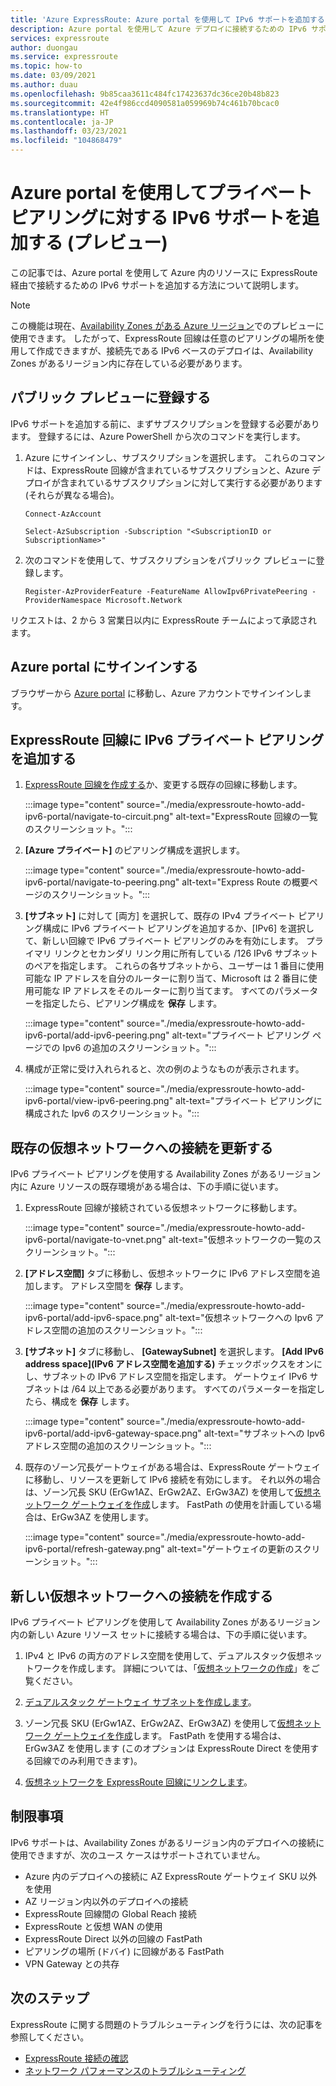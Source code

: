 ```yaml
---
title: 'Azure ExpressRoute: Azure portal を使用して IPv6 サポートを追加する'
description: Azure portal を使用して Azure デプロイに接続するための IPv6 サポートを追加する方法について説明します。
services: expressroute
author: duongau
ms.service: expressroute
ms.topic: how-to
ms.date: 03/09/2021
ms.author: duau
ms.openlocfilehash: 9b85caa3611c484fc17423637dc36ce20b48b823
ms.sourcegitcommit: 42e4f986ccd4090581a059969b74c461b70bcac0
ms.translationtype: HT
ms.contentlocale: ja-JP
ms.lasthandoff: 03/23/2021
ms.locfileid: "104868479"
---
```

# <a name="add-ipv6-support-for-private-peering-using-the-azure-portal-preview"></a>Azure portal を使用してプライベート ピアリングに対する IPv6 サポートを追加する (プレビュー)

この記事では、Azure portal を使用して Azure 内のリソースに ExpressRoute 経由で接続するための IPv6 サポートを追加する方法について説明します。 

> [!Note]
> この機能は現在、[Availability Zones がある Azure リージョン](https://docs.microsoft.com/azure/availability-zones/az-region#azure-regions-with-availability-zones)でのプレビューに使用できます。 したがって、ExpressRoute 回線は任意のピアリングの場所を使用して作成できますが、接続先である IPv6 ベースのデプロイは、Availability Zones があるリージョン内に存在している必要があります。

## <a name="register-for-public-preview"></a>パブリック プレビューに登録する
IPv6 サポートを追加する前に、まずサブスクリプションを登録する必要があります。 登録するには、Azure PowerShell から次のコマンドを実行します。

1.  Azure にサインインし、サブスクリプションを選択します。 これらのコマンドは、ExpressRoute 回線が含まれているサブスクリプションと、Azure デプロイが含まれているサブスクリプションに対して実行する必要があります (それらが異なる場合)。

    ```azurepowershell-interactive
    Connect-AzAccount 

    Select-AzSubscription -Subscription "<SubscriptionID or SubscriptionName>"
    ```

1. 次のコマンドを使用して、サブスクリプションをパブリック プレビューに登録します。
    ```azurepowershell-interactive
    Register-AzProviderFeature -FeatureName AllowIpv6PrivatePeering -ProviderNamespace Microsoft.Network
    ```

リクエストは、2 から 3 営業日以内に ExpressRoute チームによって承認されます。

## <a name="sign-in-to-the-azure-portal"></a>Azure portal にサインインする

ブラウザーから [Azure portal](https://portal.azure.com) に移動し、Azure アカウントでサインインします。

## <a name="add-ipv6-private-peering-to-your-expressroute-circuit"></a>ExpressRoute 回線に IPv6 プライベート ピアリングを追加する

1. [ExpressRoute 回線を作成する](expressroute-howto-circuit-portal-resource-manager.md)か、変更する既存の回線に移動します。

    :::image type="content" source="./media/expressroute-howto-add-ipv6-portal/navigate-to-circuit.png" alt-text="ExpressRoute 回線の一覧のスクリーンショット。":::

1. **[Azure プライベート]** のピアリング構成を選択します。

    :::image type="content" source="./media/expressroute-howto-add-ipv6-portal/navigate-to-peering.png" alt-text="Express Route の概要ページのスクリーンショット。":::

1. **[サブネット]** に対して [両方] を選択して、既存の IPv4 プライベート ピアリング構成に IPv6 プライベート ピアリングを追加するか、[IPv6] を選択して、新しい回線で IPv6 プライベート ピアリングのみを有効にします。 プライマリ リンクとセカンダリ リンク用に所有している /126 IPv6 サブネットのペアを指定します。 これらの各サブネットから、ユーザーは 1 番目に使用可能な IP アドレスを自分のルーターに割り当て、Microsoft は 2 番目に使用可能な IP アドレスをそのルーターに割り当てます。 すべてのパラメーターを指定したら、ピアリング構成を **保存** します。

    :::image type="content" source="./media/expressroute-howto-add-ipv6-portal/add-ipv6-peering.png" alt-text="プライベート ピアリング ページでの Ipv6 の追加のスクリーンショット。":::

1. 構成が正常に受け入れられると、次の例のようなものが表示されます。

    :::image type="content" source="./media/expressroute-howto-add-ipv6-portal/view-ipv6-peering.png" alt-text="プライベート ピアリングに構成された Ipv6 のスクリーンショット。":::

## <a name="update-your-connection-to-an-existing-virtual-network"></a>既存の仮想ネットワークへの接続を更新する

IPv6 プライベート ピアリングを使用する Availability Zones があるリージョン内に Azure リソースの既存環境がある場合は、下の手順に従います。

1. ExpressRoute 回線が接続されている仮想ネットワークに移動します。

    :::image type="content" source="./media/expressroute-howto-add-ipv6-portal/navigate-to-vnet.png" alt-text="仮想ネットワークの一覧のスクリーンショット。":::

1. **[アドレス空間]** タブに移動し、仮想ネットワークに IPv6 アドレス空間を追加します。 アドレス空間を **保存** します。

    :::image type="content" source="./media/expressroute-howto-add-ipv6-portal/add-ipv6-space.png" alt-text="仮想ネットワークへの Ipv6 アドレス空間の追加のスクリーンショット。":::

1. **[サブネット]** タブに移動し、 **[GatewaySubnet]** を選択します。 **[Add IPv6 address space]\(IPv6 アドレス空間を追加する\)** チェックボックスをオンにし、サブネットの IPv6 アドレス空間を指定します。 ゲートウェイ IPv6 サブネットは /64 以上である必要があります。 すべてのパラメーターを指定したら、構成を **保存** します。

    :::image type="content" source="./media/expressroute-howto-add-ipv6-portal/add-ipv6-gateway-space.png" alt-text="サブネットへの Ipv6 アドレス空間の追加のスクリーンショット。":::

1. 既存のゾーン冗長ゲートウェイがある場合は、ExpressRoute ゲートウェイに移動し、リソースを更新して IPv6 接続を有効にします。 それ以外の場合は、ゾーン冗長 SKU (ErGw1AZ、ErGw2AZ、ErGw3AZ) を使用して[仮想ネットワーク ゲートウェイを作成](expressroute-howto-add-gateway-portal-resource-manager.md)します。 FastPath の使用を計画している場合は、ErGw3AZ を使用します。

    :::image type="content" source="./media/expressroute-howto-add-ipv6-portal/refresh-gateway.png" alt-text="ゲートウェイの更新のスクリーンショット。":::

## <a name="create-a-connection-to-a-new-virtual-network"></a>新しい仮想ネットワークへの接続を作成する

IPv6 プライベート ピアリングを使用して Availability Zones があるリージョン内の新しい Azure リソース セットに接続する場合は、下の手順に従います。

1. IPv4 と IPv6 の両方のアドレス空間を使用して、デュアルスタック仮想ネットワークを作成します。 詳細については、「[仮想ネットワークの作成](../virtual-network/quick-create-portal.md#create-a-virtual-network)」をご覧ください。

1. [デュアルスタック ゲートウェイ サブネットを作成します](expressroute-howto-add-gateway-portal-resource-manager.md#create-the-gateway-subnet)。

1. ゾーン冗長 SKU (ErGw1AZ、ErGw2AZ、ErGw3AZ) を使用して[仮想ネットワーク ゲートウェイを作成](expressroute-howto-add-gateway-portal-resource-manager.md#create-the-virtual-network-gateway)します。 FastPath を使用する場合は、ErGw3AZ を使用します (このオプションは ExpressRoute Direct を使用する回線でのみ利用できます)。

1. [仮想ネットワークを ExpressRoute 回線にリンクします](expressroute-howto-linkvnet-portal-resource-manager.md)。

## <a name="limitations"></a>制限事項
IPv6 サポートは、Availability Zones があるリージョン内のデプロイへの接続に使用できますが、次のユース ケースはサポートされていません。

* Azure 内のデプロイへの接続に AZ ExpressRoute ゲートウェイ SKU 以外を使用
* AZ リージョン内以外のデプロイへの接続
* ExpressRoute 回線間の Global Reach 接続
* ExpressRoute と仮想 WAN の使用
* ExpressRoute Direct 以外の回線の FastPath
* ピアリングの場所 (ドバイ) に回線がある FastPath
* VPN Gateway との共存

## <a name="next-steps"></a>次のステップ

ExpressRoute に関する問題のトラブルシューティングを行うには、次の記事を参照してください。

* [ExpressRoute 接続の確認](expressroute-troubleshooting-expressroute-overview.md)
* [ネットワーク パフォーマンスのトラブルシューティング](expressroute-troubleshooting-network-performance.md)
